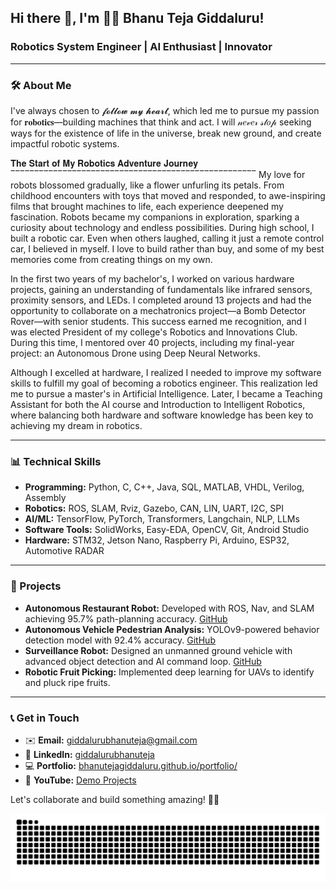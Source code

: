 ## Hi there 👋, I'm 👨‍💻 Bhanu Teja Giddaluru!

### Robotics System Engineer | AI Enthusiast | Innovator

---

### 🛠️ About Me

I've always chosen to 𝓯𝓸𝓵𝓵𝓸𝔀 𝓶𝔂 𝓱𝓮𝓪𝓻𝓽, which led me to pursue my passion for 𝐫𝐨𝐛𝐨𝐭𝐢𝐜𝐬—building machines that think and act. I will 𝓃𝑒𝓋𝑒𝓇 𝓈𝓉𝑜𝓅 seeking ways for the existence of life in the universe, break new ground, and create impactful robotic systems.

𝐓𝐡𝐞 𝐒𝐭𝐚𝐫𝐭 𝐨𝐟 𝐌𝐲 𝐑𝐨𝐛𝐨𝐭𝐢𝐜𝐬 𝐀𝐝𝐯𝐞𝐧𝐭𝐮𝐫𝐞 𝐉𝐨𝐮𝐫𝐧𝐞𝐲
‾‾‾‾‾‾‾‾‾‾‾‾‾‾‾‾‾‾‾‾‾‾‾‾‾‾‾‾‾‾‾‾‾‾‾‾‾‾‾‾‾‾‾‾‾‾‾‾‾‾‾‾
My love for robots blossomed gradually, like a flower unfurling its petals. From childhood encounters with toys that moved and responded, to awe-inspiring films that brought machines to life, each experience deepened my fascination. Robots became my companions in exploration, sparking a curiosity about technology and endless possibilities. During high school, I built a robotic car. Even when others laughed, calling it just a remote control car, I believed in myself. I love to build rather than buy, and some of my best memories come from creating things on my own.

In the first two years of my bachelor's, I worked on various hardware projects, gaining an understanding of fundamentals like infrared sensors, proximity sensors, and LEDs. I completed around 13 projects and had the opportunity to collaborate on a mechatronics project—a Bomb Detector Rover—with senior students. This success earned me recognition, and I was elected President of my college's Robotics and Innovations Club. During this time, I mentored over 40 projects, including my final-year project: an Autonomous Drone using Deep Neural Networks.

Although I excelled at hardware, I realized I needed to improve my software skills to fulfill my goal of becoming a robotics engineer. This realization led me to pursue a master's in Artificial Intelligence. Later, I became a Teaching Assistant for both the AI course and Introduction to Intelligent Robotics, where balancing both hardware and software knowledge has been key to achieving my dream in robotics.

---

### 📊 Technical Skills

- **Programming:** Python, C, C++, Java, SQL, MATLAB, VHDL, Verilog, Assembly
- **Robotics:** ROS, SLAM, Rviz, Gazebo, CAN, LIN, UART, I2C, SPI
- **AI/ML:** TensorFlow, PyTorch, Transformers, Langchain, NLP, LLMs
- **Software Tools:** SolidWorks, Easy-EDA, OpenCV, Git, Android Studio
- **Hardware:** STM32, Jetson Nano, Raspberry Pi, Arduino, ESP32, Automotive RADAR

---

### 💎 Projects

- **Autonomous Restaurant Robot:** Developed with ROS, Nav, and SLAM achieving 95.7% path-planning accuracy. [GitHub](https://github.com/Bhanutejagiddaluru/Autonomous_Restaurant_Robot)
- **Autonomous Vehicle Pedestrian Analysis:** YOLOv9-powered behavior detection model with 92.4% accuracy. [GitHub](https://github.com/Bhanutejagiddaluru/Autonomous-Vehicle-Pedestrian-Analysis)
- **Surveillance Robot:** Designed an unmanned ground vehicle with advanced object detection and AI command loop. [GitHub](https://github.com/Bhanutejagiddaluru/Surveillance_Robot)
- **Robotic Fruit Picking:** Implemented deep learning for UAVs to identify and pluck ripe fruits.

---
<!-- ![Goal of the Year](git_contribution_snake.gif) -->

### 📞 Get in Touch

- ✉️ **Email:** giddalurubhanuteja@gmail.com  
- 👥 **LinkedIn:** [giddalurubhanuteja](https://www.linkedin.com/in/giddalurubhanuteja/)  
- 💻 **Portfolio:** [bhanutejagiddaluru.github.io/portfolio/](https://bhanutejagiddaluru.github.io/portfolio/)  
- 🎥 **YouTube:** [Demo Projects](https://youtu.be/R4vdIAV3kuA?si=BXMTjXRZbfZU5uIZ)

Let's collaborate and build something amazing! 🚀🤖

<picture>
  <source media="(prefers-color-scheme: dark)" srcset="https://raw.githubusercontent.com/Bhanutejagiddaluru/Bhanutejagiddaluru/output/github-snake-dark.svg" />
  <source media="(prefers-color-scheme: light)" srcset="https://raw.githubusercontent.com/Bhanutejagiddaluru/Bhanutejagiddaluru/output/github-snake.svg" />
  <img alt="github-snake" src="https://raw.githubusercontent.com/Bhanutejagiddaluru/Bhanutejagiddaluru/output/github-snake.svg" />
</picture>
